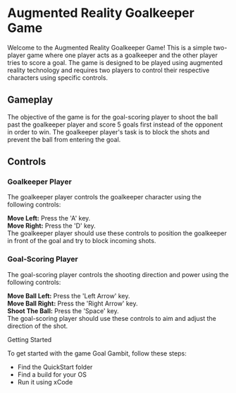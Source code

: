 # Augmented Reality Goalkeeper Game

Welcome to the Augmented Reality Goalkeeper Game! This is a simple two-player game where one player acts as a goalkeeper and the other player tries to score a goal. The game is designed to be played using augmented reality technology and requires two players to control their respective characters using specific controls.

## Gameplay

The objective of the game is for the goal-scoring player to shoot the ball past the goalkeeper player and score 5 goals first instead of the opponent in order to win. The goalkeeper player's task is to block the shots and prevent the ball from entering the goal.

## Controls

### Goalkeeper Player
The goalkeeper player controls the goalkeeper character using the following controls:

**Move Left:** Press the 'A' key.<br>
**Move Right:** Press the 'D' key.<br>
The goalkeeper player should use these controls to position the goalkeeper in front of the goal and try to block incoming shots.

### Goal-Scoring Player
The goal-scoring player controls the shooting direction and power using the following controls:

**Move Ball Left:** Press the 'Left Arrow' key.<br>
**Move Ball Right:** Press the 'Right Arrow' key.<br>
**Shoot The Ball:** Press the 'Space' key.<br>
The goal-scoring player should use these controls to aim and adjust the direction of the shot.

Getting Started

To get started with the game Goal Gambit, follow these steps:

* Find the QuickStart folder
* Find a build for your OS
* Run it using xCode

